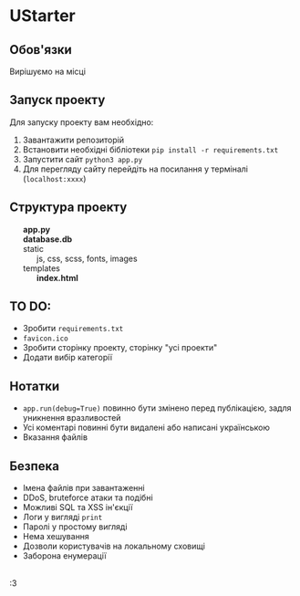 # UStarter
## Обов'язки
Вирішуємо на місці

## Запуск проекту
Для запуску проекту вам необхідно:
 1. Завантажити репозиторій
 2. Встановити необхідні бібліотеки `pip install -r requirements.txt`
 3. Запустити сайт `python3 app.py`
 4. Для перегляду сайту перейдіть на посилання у терміналі (`localhost:xxxx`)

## Структура проекту
<ul class="project-tree" style="list-style-type:none;margin: 0">
    <li><span><b>app.py</b></span></li>
    <li><span><b>database.db</b></span></li>
    <li>
        <span>static</span>
        <ul style="list-style-type:none;margin: 0">
            <li><span>js, css, scss, fonts, images</span></li>
            <!--li><span>js</span></li>
            <li><span>css</span></li>
            <li><span>scss</span></li>
            <li><span>fonts</span></li>
            <li><span>images</span></li-->
        </ul>
    </li>
    <li>
        <span>templates</span>
        <ul style="list-style-type:none;margin: 0">
            <li><span><b>index.html</b></span></li>
        </ul>
    </li>
</ul>

## TO DO:
- Зробити `requirements.txt`
- `favicon.ico`
- Зробити сторінку проекту, сторінку "усі проекти"
- Додати вибір категорії

## Нотатки
- `app.run(debug=True)` повинно бути змінено перед публікацією, задля уникнення вразливостей
- Усі коментарі повинні бути видалені або написані українською
- Вказання файлів

## Безпека
- Імена файлів при завантаженні
- DDoS, bruteforce атаки та подібні
- Можливі SQL та XSS ін'єкції
- Логи у вигляді `print`
- Паролі у простому вигляді
- Нема хешування
- Дозволи користувачів на локальному сховищі
- Заборона енумерації

<br>:3
